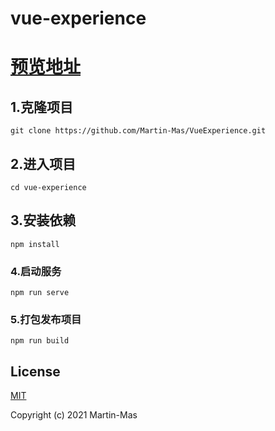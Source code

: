 # vue-experience

# [预览地址](https://learningwhy.today)

## 1.克隆项目
```
git clone https://github.com/Martin-Mas/VueExperience.git
```

## 2.进入项目
```
cd vue-experience
```

## 3.安装依赖
```
npm install
```

### 4.启动服务
```
npm run serve
```

### 5.打包发布项目
```
npm run build
```
## License
[MIT](https://opensource.org/licenses/MIT)

Copyright (c) 2021 Martin-Mas
